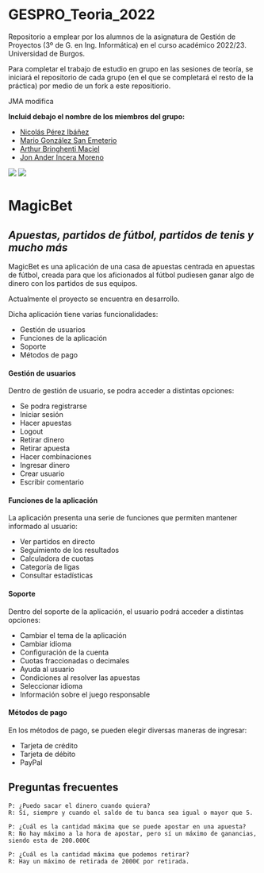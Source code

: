 # GESPRO_Teoria_2022
Repositorio a emplear por los alumnos de la asignatura de Gestión de Proyectos (3º de G. en Ing. Informática) en el curso académico 2022/23. Universidad de Burgos.

Para completar el trabajo de estudio en grupo en las sesiones de teoría, se iniciará el repositorio de cada grupo (en el que se completará el resto de la práctica) por medio de un fork a este repositiorio.


JMA modifica

**Incluid debajo el nombre de los miembros del grupo:**
- [Nicolás Pérez Ibáñez](https://github.com/Nicop17) 
- [Mario González San Emeterio](https://github.com/MaarioGlezz)
- [Arthur Bringhenti Maciel](https://github.com/Arrcturus)
- [Jon Ander Incera Moreno](https://github.com/jonandermorenoo)

<p align="left">
<img src ="https://img.shields.io/badge/ESTADO-EN%20DESARROLLO-green">

<img src="https://img.shields.io/github/last-commit/Nicop17/GESPRO_Teoria_2022">
  
</p>

# MagicBet

## _Apuestas, partidos de fútbol, partidos de tenis y mucho más_

MagicBet es una aplicación de una casa de apuestas centrada en apuestas de fútbol,
creada para que los aficionados al fútbol pudiesen ganar algo de dinero con los partidos de sus equipos. 

Actualmente el proyecto se encuentra en desarrollo.

Dicha aplicación tiene varias funcionalidades:

- Gestión de usuarios
- Funciones de la aplicación
- Soporte
- Métodos de pago

#### Gestión de usuarios

Dentro de gestión de usuario, se podra acceder a distintas opciones:

- Se podra registrarse
- Iniciar sesión
- Hacer apuestas
- Logout
- Retirar dinero
- Retirar apuesta
- Hacer combinaciones
- Ingresar dinero
- Crear usuario
- Escribir comentario

#### Funciones de la aplicación

La aplicación presenta una serie de funciones que permiten mantener informado al usuario:

- Ver partidos en directo
- Seguimiento de los resultados
- Calculadora de cuotas
- Categoría de ligas
- Consultar estadísticas

#### Soporte

Dentro del soporte de la aplicación, el usuario podrá acceder a distintas opciones:

  - Cambiar el tema de la aplicación
  - Cambiar idioma
  - Configuración de la cuenta
  - Cuotas fraccionadas o decimales
  - Ayuda al usuario
  - Condiciones al resolver las apuestas
  - Seleccionar idioma
  - Información sobre el juego responsable
 
#### Métodos de pago

En los métodos de pago, se pueden elegir diversas maneras de ingresar:

- Tarjeta de crédito
- Tarjeta de débito
- PayPal

## Preguntas frecuentes
```
P: ¿Puedo sacar el dinero cuando quiera?
R: Sí, siempre y cuando el saldo de tu banca sea igual o mayor que 5.
```

```
P: ¿Cuál es la cantidad máxima que se puede apostar en una apuesta?
R: No hay máximo a la hora de apostar, pero sí un máximo de ganancias, siendo esta de 200.000€
```

```
P: ¿Cuál es la cantidad máxima que podemos retirar?
R: Hay un máximo de retirada de 2000€ por retirada.
```
